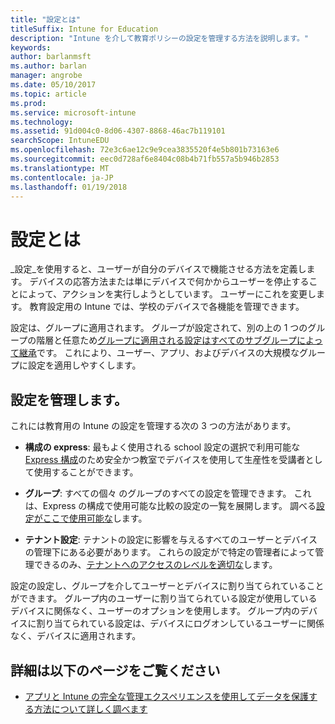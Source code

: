 ```yaml
---
title: "設定とは"
titleSuffix: Intune for Education
description: "Intune を介して教育ポリシーの設定を管理する方法を説明します。"
keywords: 
author: barlanmsft
ms.author: barlan
manager: angrobe
ms.date: 05/10/2017
ms.topic: article
ms.prod: 
ms.service: microsoft-intune
ms.technology: 
ms.assetid: 91d004c0-8d06-4307-8868-46ac7b119101
searchScope: IntuneEDU
ms.openlocfilehash: 72e3c6ae12c9e9cea3835520f4e5b801b73163e6
ms.sourcegitcommit: eec0d728af6e8404c08b4b71fb557a5b946b2853
ms.translationtype: MT
ms.contentlocale: ja-JP
ms.lasthandoff: 01/19/2018
---
```

# <a name="what-are-settings"></a>設定とは

_設定_を使用すると、ユーザーが自分のデバイスで機能させる方法を定義します。 デバイスの応答方法または単にデバイスで何かからユーザーを停止することによって、アクションを実行しようとしています。 ユーザーにこれを変更します。 教育設定用の Intune では、学校のデバイスで各機能を管理できます。

設定は、グループに適用されます。 グループが設定されて、別の上の 1 つのグループの階層と任意ため[グループに適用される設定はすべてのサブグループによって継承](settings-inheritance.md)です。 これにより、ユーザー、アプリ、およびデバイスの大規模なグループに設定を適用しやすくします。

## <a name="manage-settings"></a>設定を管理します。

これには教育用の Intune の設定を管理する次の 3 つの方法があります。

* __構成の express__: 最もよく使用される school 設定の選択で利用可能な[Express 構成](how-do-i-manage-settings.md#manage-settings-with-express-configuration)のため安全かつ教室でデバイスを使用して生産性を受講者として使用することができます。

* __グループ__: すべての個々 のグループのすべての設定を管理できます。 これは、Express の構成で使用可能な比較の設定の一覧を展開します。 調べる[設定がここで使用可能な](available-settings.md)します。

* __テナント設定__: テナントの設定に影響を与えるすべてのユーザーとデバイスの管理下にある必要があります。 これらの設定がで特定の管理者によって管理できるのみ、[テナントへのアクセスのレベルを適切な](what-are-tenants.md)します。

設定の設定し、グループを介してユーザーとデバイスに割り当てられていることができます。 グループ内のユーザーに割り当てられている設定が使用しているデバイスに関係なく、ユーザーのオプションを使用します。 グループ内のデバイスに割り当てられている設定は、デバイスにログオンしているユーザーに関係なく、デバイスに適用されます。

## <a name="find-out-more"></a>詳細は以下のページをご覧ください

- [アプリと Intune の完全な管理エクスペリエンスを使用してデータを保護する方法について詳しく調べます](https://docs.microsoft.com/intune/deploy-use/protect-apps-and-data-with-microsoft-intune)
